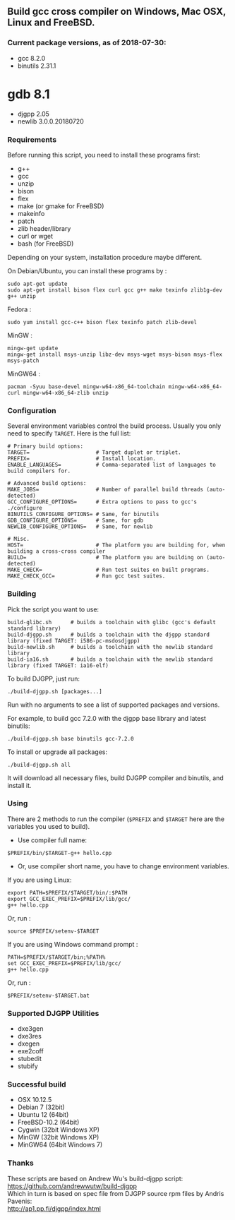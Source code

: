 ## Build gcc cross compiler on Windows, Mac OSX, Linux and FreeBSD.

### Current package versions, as of 2018-07-30:

* gcc 8.2.0
* binutils 2.31.1
# gdb 8.1
* djgpp 2.05
* newlib 3.0.0.20180720

### Requirements

Before running this script, you need to install these programs first:

* g++
* gcc
* unzip
* bison
* flex
* make (or gmake for FreeBSD)
* makeinfo
* patch
* zlib header/library
* curl or wget
* bash (for FreeBSD)

Depending on your system, installation procedure maybe different.

On Debian/Ubuntu, you can install these programs by :

```
sudo apt-get update
sudo apt-get install bison flex curl gcc g++ make texinfo zlib1g-dev g++ unzip
```

Fedora :

```
sudo yum install gcc-c++ bison flex texinfo patch zlib-devel
```

MinGW :

```
mingw-get update
mingw-get install msys-unzip libz-dev msys-wget msys-bison msys-flex msys-patch
```

MinGW64 :

```
pacman -Syuu base-devel mingw-w64-x86_64-toolchain mingw-w64-x86_64-curl mingw-w64-x86_64-zlib unzip
```

### Configuration

Several environment variables control the build process. Usually you only need to specify `TARGET`. Here is the full list:
```
# Primary build options:
TARGET=                     # Target duplet or triplet.
PREFIX=                     # Install location.
ENABLE_LANGUAGES=           # Comma-separated list of languages to build compilers for.

# Advanced build options:
MAKE_JOBS=                  # Number of parallel build threads (auto-detected)
GCC_CONFIGURE_OPTIONS=      # Extra options to pass to gcc's ./configure
BINUTILS_CONFIGURE_OPTIONS= # Same, for binutils
GDB_CONFIGURE_OPTIONS=      # Same, for gdb
NEWLIB_CONFIGURE_OPTIONS=   # Same, for newlib

# Misc.
HOST=                       # The platform you are building for, when building a cross-cross compiler
BUILD=                      # The platform you are building on (auto-detected)
MAKE_CHECK=                 # Run test suites on built programs.
MAKE_CHECK_GCC=             # Run gcc test suites.
```

### Building

Pick the script you want to use:
```
build-glibc.sh      # builds a toolchain with glibc (gcc's default standard library)
build-djgpp.sh      # builds a toolchain with the djgpp standard library (fixed TARGET: i586-pc-msdosdjgpp)
build-newlib.sh     # builds a toolchain with the newlib standard library
build-ia16.sh       # builds a toolchain with the newlib standard library (fixed TARGET: ia16-elf)
```

To build DJGPP, just run:
```
./build-djgpp.sh [packages...]
```
Run with no arguments to see a list of supported packages and versions.

For example, to build gcc 7.2.0 with the djgpp base library and latest binutils:
```
./build-djgpp.sh base binutils gcc-7.2.0
```

To install or upgrade all packages:
```
./build-djgpp.sh all
```

It will download all necessary files, build DJGPP compiler and binutils, and install it.

### Using

There are 2 methods to run the compiler (`$PREFIX` and `$TARGET` here are the variables you used to build).

* Use compiler full name:

```
$PREFIX/bin/$TARGET-g++ hello.cpp
```

* Or, use compiler short name, you have to change environment variables.

If you are using Linux:
```
export PATH=$PREFIX/$TARGET/bin/:$PATH
export GCC_EXEC_PREFIX=$PREFIX/lib/gcc/
g++ hello.cpp
```
Or, run :

```
source $PREFIX/setenv-$TARGET
```

If you are using Windows command prompt :

```
PATH=$PREFIX/$TARGET/bin;%PATH%
set GCC_EXEC_PREFIX=$PREFIX/lib/gcc/
g++ hello.cpp
```

Or, run :

```
$PREFIX/setenv-$TARGET.bat
```

### Supported DJGPP Utilities
* dxe3gen
* dxe3res
* dxegen
* exe2coff
* stubedit
* stubify

### Successful build

* OSX 10.12.5
* Debian 7 (32bit)
* Ubuntu 12 (64bit)
* FreeBSD-10.2 (64bit)
* Cygwin (32bit Windows XP)
* MinGW (32bit Windows XP)
* MinGW64 (64bit Windows 7)

### Thanks

These scripts are based on Andrew Wu's build-djgpp script:  
<https://github.com/andrewwutw/build-djgpp>  
Which in turn is based on spec file from DJGPP source rpm files by Andris Pavenis:  
<http://ap1.pp.fi/djgpp/index.html>
